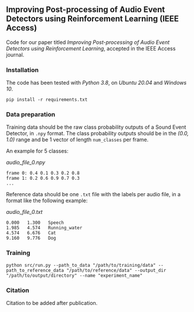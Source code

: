 ## Improving Post-processing of Audio Event Detectors using Reinforcement Learning (IEEE Access)

Code for our paper titled _Improving Post-processing of Audio Event Detectors using Reinforcement Learning_, accepted in the IEEE Access journal.

### Installation

The code has been tested with _Python 3.8_, on _Ubuntu 20.04_ and _Windows 10_.

```shell
pip install -r requirements.txt
```

### Data preparation

Training data should be the raw class probability outputs of a Sound Event Detector, in ```.npy``` format. The class probability outputs should be in the _(0.0, 1.0)_ range and be 1 vector of length ```num_classes``` per frame.

An example for 5 classes:

_audio_file_0.npy_
```shell
frame 0: 0.4 0.1 0.3 0.2 0.8
frame 1: 0.2 0.6 0.9 0.7 0.3
...
```

Reference data should be one ```.txt``` file with the labels per audio file, in a format like the following example:

_audio_file_0.txt_

```shell
0.000	1.300	Speech
1.985	4.574	Running_water
4.574	6.676	Cat
9.160	9.776	Dog
```

### Training

```shell
python src/run.py --path_to_data "/path/to/training/data" --path_to_reference_data "/path/to/reference/data" --output_dir "/path/to/output/directory" --name "experiment_name"
```

### Citation

Citation to be added after publication.
